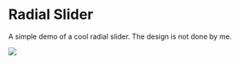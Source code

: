 Radial Slider
================
A simple demo of a cool radial slider. The design is not done by me.

<img src="https://github.com/torinnguyen/RadialSlider/raw/master/screenshot.png" />